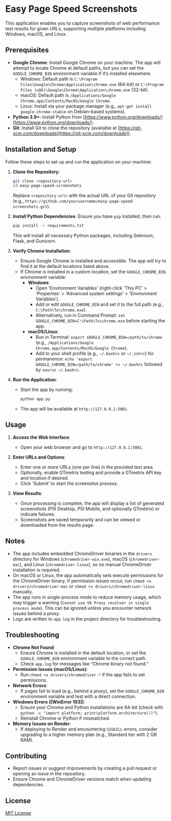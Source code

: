 # Easy Page Speed Screenshots

This application enables you to capture screenshots of web performance test results for given URLs, supporting multiple platforms including Windows, macOS, and Linux.

## Prerequisites
- **Google Chrome**: Install Google Chrome on your machine. The app will attempt to locate Chrome at default paths, but you can set the `GOOGLE_CHROME_BIN` environment variable if it’s installed elsewhere.
  - Windows: Default path is `C:\Program Files\Google\Chrome\Application\chrome.exe` (64-bit) or `C:\Program Files (x86)\Google\Chrome\Application\chrome.exe` (32-bit).
  - macOS: Default path is `/Applications/Google Chrome.app/Contents/MacOS/Google Chrome`.
  - Linux: Install via your package manager (e.g., `apt-get install google-chrome-stable` on Debian-based systems).
- **Python 3.9+**: Install Python from [https://www.python.org/downloads/](https://www.python.org/downloads/).
- **Git**: Install Git to clone the repository (available at [https://git-scm.com/downloads](https://git-scm.com/downloads)).

## Installation and Setup
Follow these steps to set up and run the application on your machine:

1. **Clone the Repository**:
   ```bash
   git clone <repository-url>
   cd easy-page-speed-screenshots
   ```
   Replace `<repository-url>` with the actual URL of your Git repository (e.g., `https://github.com/yourusername/easy-page-speed-screenshots.git`).

2. **Install Python Dependencies**:
   Ensure you have `pip` installed, then run:
   ```bash
   pip install -r requirements.txt
   ```
   This will install all necessary Python packages, including Selenium, Flask, and Gunicorn.

3. **Verify Chrome Installation**:
   - Ensure Google Chrome is installed and accessible. The app will try to find it at the default locations listed above.
   - If Chrome is installed in a custom location, set the `GOOGLE_CHROME_BIN` environment variable:
     - **Windows**:
       - Open 'Environment Variables' (right-click 'This PC' > 'Properties' > 'Advanced system settings' > 'Environment Variables').
       - Add or edit `GOOGLE_CHROME_BIN` and set it to the full path (e.g., `C:\Path\To\chrome.exe`).
       - Alternatively, run in Command Prompt: `set GOOGLE_CHROME_BIN=C:\Path\To\chrome.exe` before starting the app.
     - **macOS/Linux**:
       - Run in Terminal: `export GOOGLE_CHROME_BIN=/path/to/chrome` (e.g., `/Applications/Google Chrome.app/Contents/MacOS/Google Chrome`).
       - Add to your shell profile (e.g., `~/.bashrc` or `~/.zshrc`) for permanence: `echo 'export GOOGLE_CHROME_BIN=/path/to/chrome' >> ~/.bashrc` followed by `source ~/.bashrc`.

4. **Run the Application**:
   - Start the app by running:
     ```bash
     python app.py
     ```
   - The app will be available at `http://127.0.0.1:5001`.

## Usage
1. **Access the Web Interface**:
   - Open your web browser and go to `http://127.0.0.1:5001`.

2. **Enter URLs and Options**:
   - Enter one or more URLs (one per line) in the provided text area.
   - Optionally, enable GTmetrix testing and provide a GTmetrix API key and location if desired.
   - Click 'Submit' to start the screenshot process.

3. **View Results**:
   - Once processing is complete, the app will display a list of generated screenshots (PSI Desktop, PSI Mobile, and optionally GTmetrix) or indicate failures.
   - Screenshots are saved temporarily and can be viewed or downloaded from the results page.

## Notes
- The app includes embedded ChromeDriver binaries in the `drivers` directory for Windows (`chromedriver-win.exe`), macOS (`chromedriver-mac`), and Linux (`chromedriver-linux`), so no manual ChromeDriver installation is required.
- On macOS or Linux, the app automatically sets execute permissions for the ChromeDriver binary. If permission issues occur, run `chmod +x drivers/chromedriver-mac` or `chmod +x drivers/chromedriver-linux` manually.
- The app runs in single-process mode to reduce memory usage, which may trigger a warning (`Cannot use V8 Proxy resolver in single process mode`). This can be ignored unless you encounter network issues behind a proxy.
- Logs are written to `app.log` in the project directory for troubleshooting.

## Troubleshooting
- **Chrome Not Found**:
  - Ensure Chrome is installed in the default location, or set the `GOOGLE_CHROME_BIN` environment variable to the correct path.
  - Check `app.log` for messages like “Chrome binary not found.”
- **Permission Issues (macOS/Linux)**:
  - Run `chmod +x drivers/chromedriver-*` if the app fails to set permissions.
- **Network Errors**:
  - If pages fail to load (e.g., behind a proxy), set the `GOOGLE_CHROME_BIN` environment variable and test with a direct connection.
- **Windows Errors ([WinError 193])**:
  - Ensure your Chrome and Python installations are 64-bit (check with `python -c "import platform; print(platform.architecture())"`).
  - Reinstall Chrome or Python if mismatched.
- **Memory Issues on Render**:
  - If deploying to Render and encountering `SIGKILL` errors, consider upgrading to a higher memory plan (e.g., Standard tier with 2 GB RAM).

## Contributing
- Report issues or suggest improvements by creating a pull request or opening an issue in the repository.
- Ensure Chrome and ChromeDriver versions match when updating dependencies.

## License
[MIT License](https://github.com/viivue/easy-page-speed-screenshots/blob/enhancement/LICENSE)